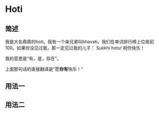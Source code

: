 # Hoti

## 简述

我是大名鼎鼎的hoti。我有一个亲兄弟叫bhavati。我们在单词排行榜上位居前100。如果你没见过我，那一定见过我的儿子： Sukkhi hotu! 祝你快乐！

我的意思是“有，是，存在”。

上面那句话的直接翻译是“愿**你有**快乐！”

## 用法一

## 用法二


